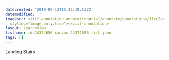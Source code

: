 ```yaml
---
datecreated: '2019-09-13T15:42:19.137Z'
datemodified: ''
imagescr: <iiif-annotation annotationurl="/annotate/annotations/11cc2ec2-d63d-11e9-a488-88e9fe7026e8.json"
  styling="image_only:true"></iiif-annotation>
layout: searchview
listname: ids24374656-canvas-24374656-list.json
tags: []
---
```

Landing Stairs